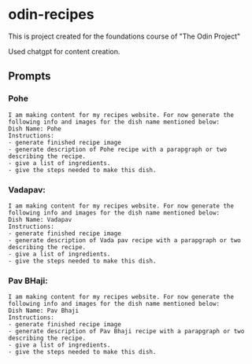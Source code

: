 # odin-recipes
This is project created for the foundations course of "The Odin Project"

Used chatgpt for content creation.

## Prompts

### Pohe
```
I am making content for my recipes website. For now generate the following info and images for the dish name mentioned below:
Dish Name: Pohe
Instructions:
- generate finished recipe image
- generate description of Pohe recipe with a parapgraph or two describing the recipe.
- give a list of ingredients.
- give the steps needed to make this dish.
```
### Vadapav:
```
I am making content for my recipes website. For now generate the following info and images for the dish name mentioned below:
Dish Name: Vadapav
Instructions:
- generate finished recipe image
- generate description of Vada pav recipe with a parapgraph or two describing the recipe.
- give a list of ingredients.
- give the steps needed to make this dish.
```
### Pav BHaji:
```
I am making content for my recipes website. For now generate the following info and images for the dish name mentioned below:
Dish Name: Pav Bhaji
Instructions:
- generate finished recipe image
- generate description of Pav Bhaji recipe with a parapgraph or two describing the recipe.
- give a list of ingredients.
- give the steps needed to make this dish.
```